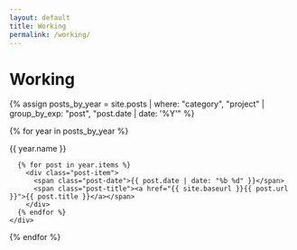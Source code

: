 ```yaml
---
layout: default
title: Working
permalink: /working/
---
```


<h1 class="text-2xl lg:text-4xl mt-8 mb-4 text-black font-extrabold tracking-tighter italic leading-tight">Working</h1>

<div class="posts">
  {% assign posts_by_year = site.posts | where: "category", "project" | group_by_exp: "post", "post.date | date: '%Y'" %}
  
  {% for year in posts_by_year %}
    <div class="year-group">
      <div class="year-label">{{ year.name }}</div>
      
      {% for post in year.items %}
        <div class="post-item">
          <span class="post-date">{{ post.date | date: "%b %d" }}</span>
          <span class="post-title"><a href="{{ site.baseurl }}{{ post.url }}">{{ post.title }}</a></span>
        </div>
      {% endfor %}
    </div>
  {% endfor %}
</div>
